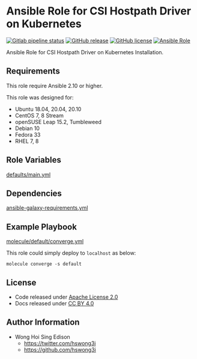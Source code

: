 # Ansible Role for CSI Hostpath Driver on Kubernetes

[![Gitlab pipeline status](https://img.shields.io/gitlab/pipeline/alvistack/ansible-role-kubernetes_csi_hostpath/master)](https://gitlab.com/alvistack/ansible-role-kubernetes_csi_hostpath/-/pipelines)
[![GitHub release](https://img.shields.io/github/release/alvistack/ansible-role-kubernetes_csi_hostpath.svg)](https://github.com/alvistack/ansible-role-kubernetes_csi_hostpath/releases)
[![GitHub license](https://img.shields.io/github/license/alvistack/ansible-role-kubernetes_csi_hostpath.svg)](https://github.com/alvistack/ansible-role-kubernetes_csi_hostpath/blob/master/LICENSE)
[![Ansible Role](https://img.shields.io/badge/galaxy-alvistack.kubernetes_csi_hostpath-blue.svg)](https://galaxy.ansible.com/alvistack/kubernetes_csi_hostpath)

Ansible Role for CSI Hostpath Driver on Kubernetes Installation.

## Requirements

This role require Ansible 2.10 or higher.

This role was designed for:

  - Ubuntu 18.04, 20.04, 20.10
  - CentOS 7, 8 Stream
  - openSUSE Leap 15.2, Tumbleweed
  - Debian 10
  - Fedora 33
  - RHEL 7, 8

## Role Variables

[defaults/main.yml](defaults/main.yml)

## Dependencies

[ansible-galaxy-requirements.yml](ansible-galaxy-requirements.yml)

## Example Playbook

[molecule/default/converge.yml](molecule/default/converge.yml)

This role could simply deploy to `localhost` as below:

    molecule converge -s default

## License

  - Code released under [Apache License 2.0](LICENSE)
  - Docs released under [CC BY 4.0](http://creativecommons.org/licenses/by/4.0/)

## Author Information

  - Wong Hoi Sing Edison
      - <https://twitter.com/hswong3i>
      - <https://github.com/hswong3i>
